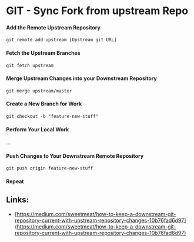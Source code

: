 # GIT - Sync Fork from upstream Repo



#### Add the Remote Upstream Repository

```
git remote add upstream [Upstream git URL]
```

#### Fetch the Upstream Branches

```
git fetch upstream
```

#### Merge Upstream Changes into your Downstream Repository

```
git merge upstream/master
```

#### Create a New Branch for Work

```
git checkout -b "feature-new-stuff"
```

#### Perform Your Local Work

...

#### Push Changes to Your Downstream Remote Repository

```
git push origin feature-new-stuff
```

#### Repeat



## Links:

* [https://medium.com/sweetmeat/how-to-keep-a-downstream-git-repository-current-with-upstream-repository-changes-10b76fad6d97](https://medium.com/sweetmeat/how-to-keep-a-downstream-git-repository-current-with-upstream-repository-changes-10b76fad6d97)



